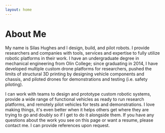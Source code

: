 ```yaml
---
layout: home
---
```

# About Me

My name is Silas Hughes and I design, build, and pilot robots. I provide researchers and companies with tools, services and expertise to fully utilize robotic platforms in their work. I have an undergraduate degree in mechanical engineering from Olin College; since graduating in 2014, I have developed multiple custom drone platforms for researchers, pushed the limits of structural 3D printing by designing vehicle components and chassis, and piloted drones for demonstrations and testing (i.e. safety piloting).

I can work with teams to design and prototype custom robotic systems, provide a wide range of functional vehicles as ready to run research platforms, and remotely pilot vehicles for tests and demonstrations. I love making things, it's even better when it helps others get where they are trying to go and doubly so if I get to do it alongside them. If you have any questions about the work you see on this page or want a resume, please contact me. I can provide references upon request.
